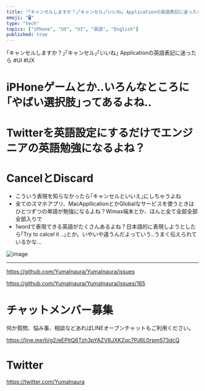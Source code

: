 ```yaml
---
title: "｢キャンセルしますか？｣｢キャンセル｣｢いいね｣ Applicationの英語表記に迷ったら #UI #UX"
emoji: "🖥"
type: "tech"
topics: ["iPhone", "UX", "UI", "英語", "English"]
published: true
---
```


｢キャンセルしますか？｣｢キャンセル｣｢いいね｣ Applicationの英語表記に迷ったら #UI #UX

# iPHoneゲームとか‥いろんなところに｢やばい選択肢｣ってあるよね‥

# Twitterを英語設定にするだけでエンジニアの英語勉強になるよね？ 

# CancelとDiscard

- こういう表現を知らなかったら｢キャンセルといいえ｣にしちゃうよね
- 全てのスマホアプリ、MacAppllicationとかGlobalなサービスを使うときはひとつずつの単語が勉強になるよね？Wimax端末とか、ほんと全て全部全部全部入りで
- 1wordで表現できる英語がたくさんあるよね？日本語的に表現しようとしたら｢Try to calcel it ..｣とか。いやいや違うんだよっていう‥うまく伝えられているかな…

![image](https://user-images.githubusercontent.com/13635059/50578422-3ab2ad80-0e7d-11e9-9a96-0b900745c252.png)

---

https://github.com/YumaInaura/YumaInaura/issues

https://github.com/YumaInaura/YumaInaura/issues/165








<!-- Update From Qiita API -->

# チャットメンバー募集


何か質問、悩み事、相談などあればLINEオープンチャットもご利用ください。

https://line.me/ti/g2/eEPltQ6Tzh3pYAZV8JXKZqc7PJ6L0rpm573dcQ





# Twitter


https://twitter.com/YumaInaura


<!-- Update From Qiita API -->


